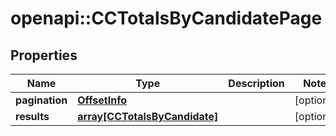 # openapi::CCTotalsByCandidatePage


## Properties
Name | Type | Description | Notes
------------ | ------------- | ------------- | -------------
**pagination** | [**OffsetInfo**](OffsetInfo.md) |  | [optional] 
**results** | [**array[CCTotalsByCandidate]**](CCTotalsByCandidate.md) |  | [optional] 


